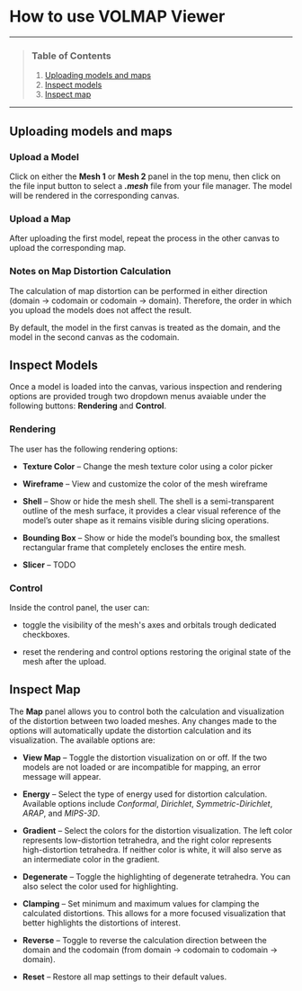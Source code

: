 # How to use VOLMAP Viewer

---

> ### **Table of Contents**
>
> 1. [Uploading models and maps](#uploading-models-and-maps)
> 1. [Inspect models](#setup-and-launch)
> 1. [Inspect map](#usage)

---

## Uploading models and maps

### Upload a Model

Click on either the **Mesh 1** or **Mesh 2** panel in the top menu, then click on the file input button to select a **_.mesh_** file from your file manager. The model will be rendered in the corresponding canvas.

### Upload a Map

After uploading the first model, repeat the process in the other canvas to upload the corresponding map.

### Notes on Map Distortion Calculation

The calculation of map distortion can be performed in either direction (domain → codomain or codomain → domain). Therefore, the order in which you upload the models does not affect the result.

By default, the model in the first canvas is treated as the domain, and the model in the second canvas as the codomain.

## Inspect Models

Once a model is loaded into the canvas, various inspection and rendering options are provided trough two dropdown menus avaiable under the following buttons: **Rendering** and **Control**.

### Rendering

The user has the following rendering options:

- **Texture Color** – Change the mesh texture color using a color picker

- **Wireframe** – View and customize the color of the mesh wireframe

- **Shell** – Show or hide the mesh shell. The shell is a semi-transparent outline of the mesh surface, it provides a clear visual reference of the model’s outer shape as it remains visible during slicing operations.

- **Bounding Box** – Show or hide the model’s bounding box, the smallest rectangular frame that completely encloses the entire mesh.

- **Slicer** – TODO

### Control

Inside the control panel, the user can:

- toggle the visibility of the mesh's axes and orbitals trough dedicated checkboxes.

- reset the rendering and control options restoring the original state of the mesh after the upload.

## Inspect Map

The **Map** panel allows you to control both the calculation and visualization of the distortion between two loaded meshes. Any changes made to the options will automatically update the distortion calculation and its visualization. The available options are:

- **View Map** – Toggle the distortion visualization on or off. If the two models are not loaded or are incompatible for mapping, an error message will appear.

- **Energy** – Select the type of energy used for distortion calculation. Available options include _Conformal_, _Dirichlet_, _Symmetric-Dirichlet_, _ARAP_, and _MIPS-3D_.

- **Gradient** – Select the colors for the distortion visualization. The left color represents low-distortion tetrahedra, and the right color represents high-distortion tetrahedra. If neither color is white, it will also serve as an intermediate color in the gradient.

- **Degenerate** – Toggle the highlighting of degenerate tetrahedra. You can also select the color used for highlighting.

- **Clamping** – Set minimum and maximum values for clamping the calculated distortions. This allows for a more focused visualization that better highlights the distortions of interest.

- **Reverse** – Toggle to reverse the calculation direction between the domain and the codomain (from domain → codomain to codomain → domain).

- **Reset** – Restore all map settings to their default values.
